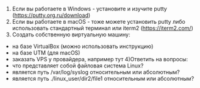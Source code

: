 1) Если вы работаете в Windows - установите и изучите putty (https://putty.org.ru/download)
2) Если вы работаете в macOS - тоже можете установить putty либо использовать стандартный терминал или iterm2 (https://iterm2.com/)
3) Создать собственную виртуальную машину:
- на базе VirtualBox (можно использовать инструкцию)
- на базе UTM (для macOS)
- заказать VPS у провайдера, например тут
4)Ответить на вопросы:
- что представляет собой файловая система Linux?
- является путь /var/log/syslog относительным или абсолютным?
- является путь ./linux_user/dir2/file1 относительным или абсолютным?
